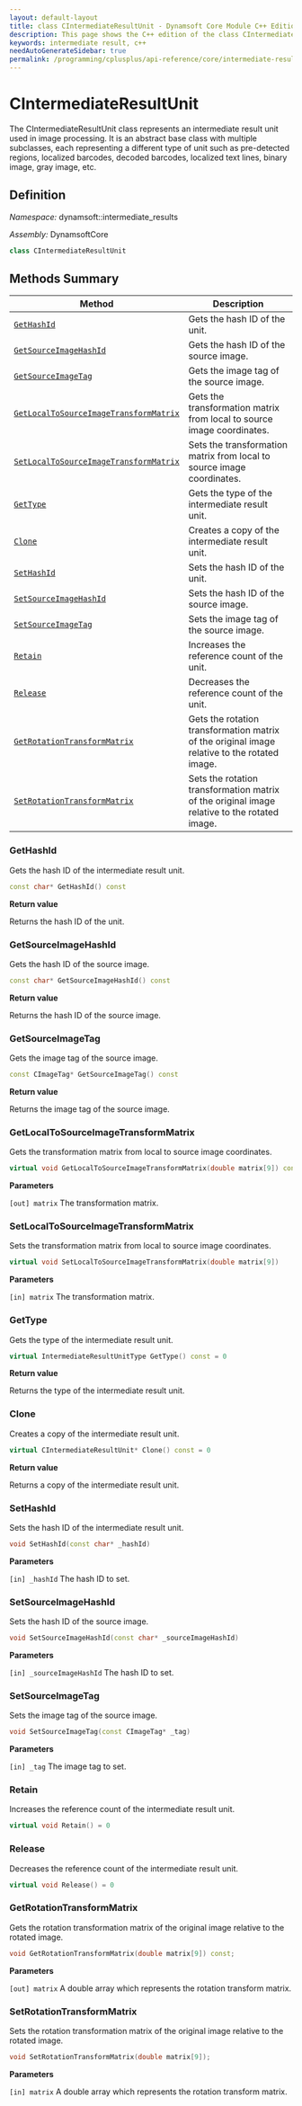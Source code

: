 ```yaml
---
layout: default-layout
title: class CIntermediateResultUnit - Dynamsoft Core Module C++ Edition API Reference
description: This page shows the C++ edition of the class CIntermediateResultUnit in Dynamsoft Core Module.
keywords: intermediate result, c++
needAutoGenerateSidebar: true
permalink: /programming/cplusplus/api-reference/core/intermediate-results/intermediate-result-unit-v2.0.0.html
---
```


# CIntermediateResultUnit

The CIntermediateResultUnit class represents an intermediate result unit used in image processing. It is an abstract base class with multiple subclasses, each representing a different type of unit such as pre-detected regions, localized barcodes, decoded barcodes, localized text lines, binary image, gray image, etc.

## Definition

*Namespace:* dynamsoft::intermediate_results

*Assembly:* DynamsoftCore

```cpp
class CIntermediateResultUnit 
```


## Methods Summary

| Method               | Description |
|----------------------|-------------|
| [`GetHashId`](#gethashid) | Gets the hash ID of the unit.|
| [`GetSourceImageHashId`](#getsourceimagehashid) | Gets the hash ID of the source image. |
| [`GetSourceImageTag`](#getsourceimagetag) | Gets the image tag of the source image. |
| [`GetLocalToSourceImageTransformMatrix`](#getlocaltosourceimagetransformmatrix) | Gets the transformation matrix from local to source image coordinates. |
| [`SetLocalToSourceImageTransformMatrix`](#setlocaltosourceimagetransformmatrix) | Sets the transformation matrix from local to source image coordinates. |
| [`GetType`](#gettype) | Gets the type of the intermediate result unit. |
| [`Clone`](#clone) | Creates a copy of the intermediate result unit. |
| [`SetHashId`](#sethashid) | Sets the hash ID of the unit. |
| [`SetSourceImageHashId`](#setsourceimagehashid) | Sets the hash ID of the source image. |
| [`SetSourceImageTag`](#setsourceimagetag) | Sets the image tag of the source image. |
| [`Retain`](#retain) | Increases the reference count of the unit. |
| [`Release`](#release) | Decreases the reference count of the unit. |
| [`GetRotationTransformMatrix`](#getrotationtransformmatrix) | Gets the rotation transformation matrix of the original image relative to the rotated image.|
| [`SetRotationTransformMatrix`](#setrotationtransformmatrix) | Sets the rotation transformation matrix of the original image relative to the rotated image.|

### GetHashId

Gets the hash ID of the intermediate result unit.

```cpp
const char* GetHashId() const
```

**Return value**

Returns the hash ID of the unit. 

### GetSourceImageHashId

Gets the hash ID of the source image.

```cpp
const char* GetSourceImageHashId() const
```

**Return value**

Returns the hash ID of the source image.

### GetSourceImageTag

Gets the image tag of the source image.

```cpp
const CImageTag* GetSourceImageTag() const
```

**Return value**

Returns the image tag of the source image.

### GetLocalToSourceImageTransformMatrix

Gets the transformation matrix from local to source image coordinates.

```cpp
virtual void GetLocalToSourceImageTransformMatrix(double matrix[9]) const
```

**Parameters**

`[out] matrix` The transformation matrix.

### SetLocalToSourceImageTransformMatrix

Sets the transformation matrix from local to source image coordinates.

```cpp
virtual void SetLocalToSourceImageTransformMatrix(double matrix[9])
```

**Parameters**

`[in] matrix` The transformation matrix.

### GetType

Gets the type of the intermediate result unit.

```cpp
virtual IntermediateResultUnitType GetType() const = 0
```

**Return value**

Returns the type of the intermediate result unit.

### Clone

Creates a copy of the intermediate result unit.

```cpp
virtual CIntermediateResultUnit* Clone() const = 0
```

**Return value**

Returns a copy of the intermediate result unit.

### SetHashId

Sets the hash ID of the intermediate result unit.

```cpp
void SetHashId(const char* _hashId)
```

**Parameters**

`[in] _hashId` The hash ID to set.

### SetSourceImageHashId

Sets the hash ID of the source image.

```cpp
void SetSourceImageHashId(const char* _sourceImageHashId)
```

**Parameters**

`[in] _sourceImageHashId` The hash ID to set.

### SetSourceImageTag

Sets the image tag of the source image.

```cpp
void SetSourceImageTag(const CImageTag* _tag)
```

**Parameters**

`[in] _tag` The image tag to set.

### Retain

Increases the reference count of the intermediate result unit.

```cpp
virtual void Retain() = 0
```

### Release

Decreases the reference count of the intermediate result unit.

```cpp
virtual void Release() = 0
```

### GetRotationTransformMatrix

Gets the rotation transformation matrix of the original image relative to the rotated image.

```cpp
void GetRotationTransformMatrix(double matrix[9]) const;
```

**Parameters**

`[out] matrix` A double array which represents the rotation transform matrix.

### SetRotationTransformMatrix

Sets the rotation transformation matrix of the original image relative to the rotated image.

```cpp
void SetRotationTransformMatrix(double matrix[9]);
```

**Parameters**

`[in] matrix` A double array which represents the rotation transform matrix.